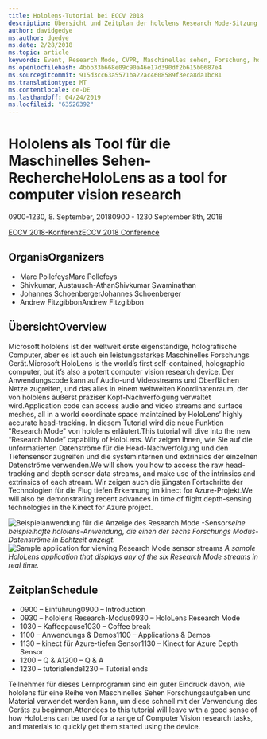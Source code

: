 ```yaml
---
title: Hololens-Tutorial bei ECCV 2018
description: Übersicht und Zeitplan der hololens Research Mode-Sitzung, die auf der ECCV-Konferenz am 8. September 2018 übermittelt werden soll.
author: davidgedye
ms.author: dgedye
ms.date: 2/28/2018
ms.topic: article
keywords: Event, Research Mode, CVPR, Maschinelles sehen, Forschung, hololens
ms.openlocfilehash: 4bbb33b668e09c90a46e17d390df2b615b0687e4
ms.sourcegitcommit: 915d3cc63a5571ba22ac4608589f3eca8da1bc81
ms.translationtype: MT
ms.contentlocale: de-DE
ms.lasthandoff: 04/24/2019
ms.locfileid: "63526392"
---
```

# <a name="hololens-as-a-tool-for-computer-vision-research"></a><span data-ttu-id="d84c5-104">Hololens als Tool für die Maschinelles Sehen-Recherche</span><span class="sxs-lookup"><span data-stu-id="d84c5-104">HoloLens as a tool for computer vision research</span></span>
<span data-ttu-id="d84c5-105">0900-1230, 8. September, 2018</span><span class="sxs-lookup"><span data-stu-id="d84c5-105">0900 - 1230 September 8th, 2018</span></span>

[<span data-ttu-id="d84c5-106">ECCV 2018-Konferenz</span><span class="sxs-lookup"><span data-stu-id="d84c5-106">ECCV 2018 Conference</span></span>](https://eccv2018.org)

## <a name="organizers"></a><span data-ttu-id="d84c5-107">Organis</span><span class="sxs-lookup"><span data-stu-id="d84c5-107">Organizers</span></span>
* <span data-ttu-id="d84c5-108">Marc Pollefeys</span><span class="sxs-lookup"><span data-stu-id="d84c5-108">Marc Pollefeys</span></span>
* <span data-ttu-id="d84c5-109">Shivkumar, Austausch-Athan</span><span class="sxs-lookup"><span data-stu-id="d84c5-109">Shivkumar Swaminathan</span></span>
* <span data-ttu-id="d84c5-110">Johannes Schoenberger</span><span class="sxs-lookup"><span data-stu-id="d84c5-110">Johannes Schoenberger</span></span>
* <span data-ttu-id="d84c5-111">Andrew Fitzgibbon</span><span class="sxs-lookup"><span data-stu-id="d84c5-111">Andrew Fitzgibbon</span></span>

## <a name="overview"></a><span data-ttu-id="d84c5-112">Übersicht</span><span class="sxs-lookup"><span data-stu-id="d84c5-112">Overview</span></span>
<span data-ttu-id="d84c5-113">Microsoft hololens ist der weltweit erste eigenständige, holografische Computer, aber es ist auch ein leistungsstarkes Maschinelles Forschungs Gerät.</span><span class="sxs-lookup"><span data-stu-id="d84c5-113">Microsoft HoloLens is the world’s first self-contained, holographic computer, but it’s also a potent computer vision research device.</span></span>
<span data-ttu-id="d84c5-114">Der Anwendungscode kann auf Audio-und Videostreams und Oberflächen Netze zugreifen, und das alles in einem weltweiten Koordinatenraum, der von hololens äußerst präziser Kopf-Nachverfolgung verwaltet wird.</span><span class="sxs-lookup"><span data-stu-id="d84c5-114">Application code can access audio and video streams and surface meshes, all in a world coordinate space maintained by HoloLens’ highly accurate head-tracking.</span></span> <span data-ttu-id="d84c5-115">In diesem Tutorial wird die neue Funktion "Research Mode" von hololens erläutert.</span><span class="sxs-lookup"><span data-stu-id="d84c5-115">This tutorial will dive into the new “Research Mode” capability of HoloLens.</span></span>
<span data-ttu-id="d84c5-116">Wir zeigen Ihnen, wie Sie auf die unformatierten Datenströme für die Head-Nachverfolgung und den Tiefensensor zugreifen und die systeminternen und extrinsics der einzelnen Datenströme verwenden.</span><span class="sxs-lookup"><span data-stu-id="d84c5-116">We will show you how to access the raw head-tracking and depth sensor data streams, and make use of the intrinsics and extrinsics of each stream.</span></span>  <span data-ttu-id="d84c5-117">Wir zeigen auch die jüngsten Fortschritte der Technologien für die Flug tiefen Erkennung im kinect for Azure-Projekt.</span><span class="sxs-lookup"><span data-stu-id="d84c5-117">We will also be demonstrating recent advances in time of flight depth-sensing technologies in the Kinect for Azure project.</span></span>

<span data-ttu-id="d84c5-118">![Beispielanwendung für die Anzeige des Research Mode](images/sensor-stream-viewer.jpg)
-Sensors*eine beispielhafte hololens-Anwendung, die einen der sechs Forschungs Modus-Datenströme in Echtzeit anzeigt.*</span><span class="sxs-lookup"><span data-stu-id="d84c5-118">![Sample application for viewing Research Mode sensor streams](images/sensor-stream-viewer.jpg)
*A sample HoloLens application that displays any of the six Research Mode streams in real time.*</span></span>

## <a name="schedule"></a><span data-ttu-id="d84c5-119">Zeitplan</span><span class="sxs-lookup"><span data-stu-id="d84c5-119">Schedule</span></span>
* <span data-ttu-id="d84c5-120">0900 – Einführung</span><span class="sxs-lookup"><span data-stu-id="d84c5-120">0900 – Introduction</span></span>
* <span data-ttu-id="d84c5-121">0930 – hololens Research-Modus</span><span class="sxs-lookup"><span data-stu-id="d84c5-121">0930 – HoloLens Research Mode</span></span>
* <span data-ttu-id="d84c5-122">1030 – Kaffeepause</span><span class="sxs-lookup"><span data-stu-id="d84c5-122">1030 – Coffee break</span></span>
* <span data-ttu-id="d84c5-123">1100 – Anwendungs & Demos</span><span class="sxs-lookup"><span data-stu-id="d84c5-123">1100 – Applications & Demos</span></span>
* <span data-ttu-id="d84c5-124">1130 – kinect für Azure-tiefen Sensor</span><span class="sxs-lookup"><span data-stu-id="d84c5-124">1130 – Kinect for Azure Depth Sensor</span></span>
* <span data-ttu-id="d84c5-125">1200 – Q & A</span><span class="sxs-lookup"><span data-stu-id="d84c5-125">1200 – Q & A</span></span>
* <span data-ttu-id="d84c5-126">1230 – tutorialende</span><span class="sxs-lookup"><span data-stu-id="d84c5-126">1230 – Tutorial ends</span></span>

<span data-ttu-id="d84c5-127">Teilnehmer für dieses Lernprogramm sind ein guter Eindruck davon, wie hololens für eine Reihe von Maschinelles Sehen Forschungsaufgaben und Material verwendet werden kann, um diese schnell mit der Verwendung des Geräts zu beginnen.</span><span class="sxs-lookup"><span data-stu-id="d84c5-127">Attendees to this tutorial will leave with a good sense of how HoloLens can be used for a range of Computer Vision research tasks, and materials to quickly get them started using the device.</span></span>
